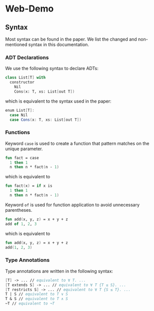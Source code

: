 # Web-Demo 

## Syntax

Most syntax can be found in the paper.
We list the changed and non-mentioned syntax in this documentation.

### ADT Declarations

We use the following syntax to declare ADTs:
```fs
class List[T] with
  constructor
    Nil
    Cons(x: T, xs: List[out T])
```
which is equivalent to the syntax used in the paper:
```scala
enum List[T]:
  case Nil
  case Cons(x: T, xs: List[out T])
```

### Functions

Keyword `case` is used to create a function that
pattern matches on the unique parameter.
```fs
fun fact = case
  1 then 1
  n then n * fact(n - 1)
```
which is equivalent to
```fs
fun fact(x) = if x is
  1 then 1
  n then n * fact(n - 1)
```

Keyword `of` is used for function application
to avoid unnecessary parentheses.
```fs
fun add(x, y, z) = x + y + z
add of 1, 2, 3
```
which is equivalent to
```fs
fun add(x, y, z) = x + y + z
add(1, 2, 3)
```

### Type Annotations

Type annotations are written in the following syntax:
```fs
[T] -> ... // equivalent to ∀ T. ...
[T extends S] -> ... // equivalent to ∀ T {T ≤ S}. ...
[T restricts S] -> ... // equivalent to ∀ T {S ≤ T}. ...
T | S // equivalent to T ∨ S
T & S // equivalent to T ∧ S
~T // equivalent to ¬T
```
